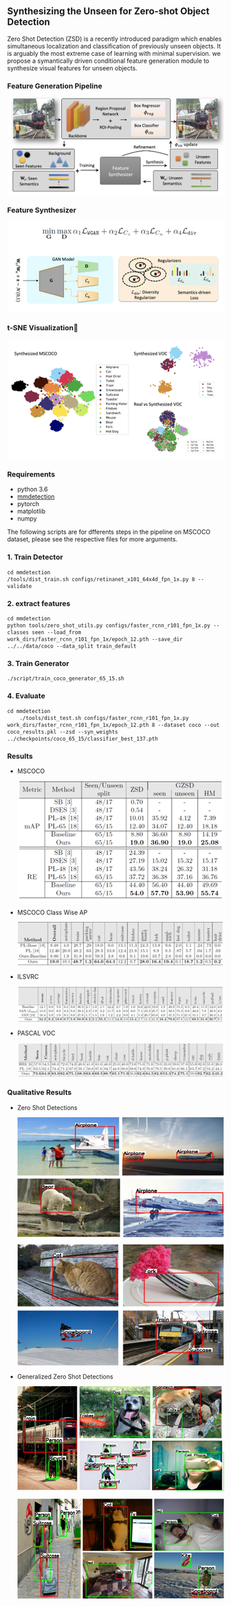 

## Synthesizing the Unseen for Zero-shot Object Detection

Zero Shot Detection (ZSD) is a recently introduced paradigm which enables simultaneous localization and classification of previously unseen objects. It is arguably the most extreme case of learning with minimal supervision. we propose a symantically driven conditional feature generation module to synthesize visual features for unseen objects. 

### Feature Generation Pipeline

![](images/pipeline.png)

### Feature Synthesizer

![](images/module.png)


### t-SNE Visualization

![](images/tsne.png)

### Requirements
- python 3.6
- [mmdetection](https://github.com/open-mmlab/mmdetection)
- pytorch
- matplotlib
- numpy


The following scripts are for dfferents steps in the pipeline on MSCOCO dataset, please see the respective files for more arguments. 
### 1. Train Detector

    cd mmdetection
    /tools/dist_train.sh configs/retinanet_x101_64x4d_fpn_1x.py 8 --validate


### 2. extract features

<!-- The exmaple script is for MSCOCO please see the mmdetection/tools/zero_shot_utils.py for more arguments. -->

    cd mmdetection
    python tools/zero_shot_utils.py configs/faster_rcnn_r101_fpn_1x.py --classes seen --load_from work_dirs/faster_rcnn_r101_fpn_1x/epoch_12.pth --save_dir ../../data/coco --data_split train_default

### 3. Train Generator
    ./script/train_coco_generator_65_15.sh

### 4. Evaluate

    cd mmdetection
        ./tools/dist_test.sh configs/faster_rcnn_r101_fpn_1x.py work_dirs/faster_rcnn_r101_fpn_1x/epoch_12.pth 8 --dataset coco --out coco_results.pkl --zsd --syn_weights ../checkpoints/coco_65_15/classifier_best_137.pth
### Results
- MSCOCO 

    ![](images/coco_map.png)

- MSCOCO Class Wise AP

    ![](images/coco_class_ap.png)

- ILSVRC

    ![](images/ilsvrc.png)

- PASCAL VOC

    ![](images/voc.png)

### Qualitative Results

- Zero Shot Detections

    ![](images/zsd_1.png) 
    
    ![](images/zsd_2.png)

- Generalized Zero Shot Detections 

    ![](images/gzsd_1.png)

    ![](images/gzsd_2.png)
